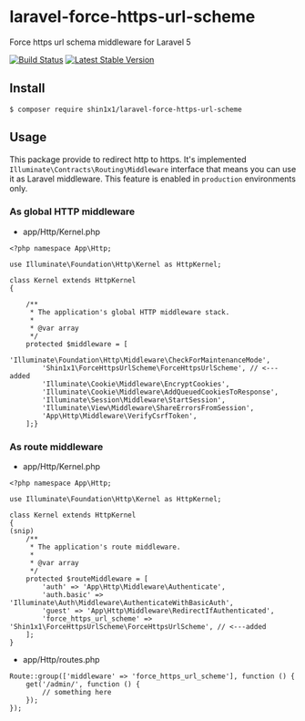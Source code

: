 # laravel-force-https-url-scheme
Force https url schema middleware for Laravel 5

[![Build Status](https://travis-ci.org/shin1x1/laravel-force-https-url-scheme.svg?branch=travis)](https://travis-ci.org/shin1x1/laravel-force-https-url-scheme)
[![Latest Stable Version](https://poser.pugx.org/shin1x1/laravel-force-https-url-scheme/version.svg)](https://packagist.org/packages/shin1x1/laravel-force-https-url-scheme)

## Install

```
$ composer require shin1x1/laravel-force-https-url-scheme
```

## Usage

This package provide to redirect http to https. It's implemented `Illuminate\Contracts\Routing\Middleware` interface that means you can use it as Laravel middleware. This feature is enabled in `production` environments only.

### As global HTTP middleware

* app/Http/Kernel.php

```
<?php namespace App\Http;

use Illuminate\Foundation\Http\Kernel as HttpKernel;

class Kernel extends HttpKernel
{

    /**
     * The application's global HTTP middleware stack.
     *
     * @var array
     */
    protected $middleware = [
        'Illuminate\Foundation\Http\Middleware\CheckForMaintenanceMode',
        'Shin1x1\ForceHttpsUrlScheme\ForceHttpsUrlScheme', // <---added
        'Illuminate\Cookie\Middleware\EncryptCookies',
        'Illuminate\Cookie\Middleware\AddQueuedCookiesToResponse',
        'Illuminate\Session\Middleware\StartSession',
        'Illuminate\View\Middleware\ShareErrorsFromSession',
        'App\Http\Middleware\VerifyCsrfToken',
    ];}

```

### As route middleware

* app/Http/Kernel.php

```
<?php namespace App\Http;

use Illuminate\Foundation\Http\Kernel as HttpKernel;

class Kernel extends HttpKernel
{
(snip)
    /**
     * The application's route middleware.
     *
     * @var array
     */
    protected $routeMiddleware = [
        'auth' => 'App\Http\Middleware\Authenticate',
        'auth.basic' => 'Illuminate\Auth\Middleware\AuthenticateWithBasicAuth',
        'guest' => 'App\Http\Middleware\RedirectIfAuthenticated',
        'force_https_url_scheme' => 'Shin1x1\ForceHttpsUrlScheme\ForceHttpsUrlScheme', // <---added 
    ];
}
```

* app/Http/routes.php

```
Route::group(['middleware' => 'force_https_url_scheme'], function () {
    get('/admin/', function () {
        // something here
    });
});
```
